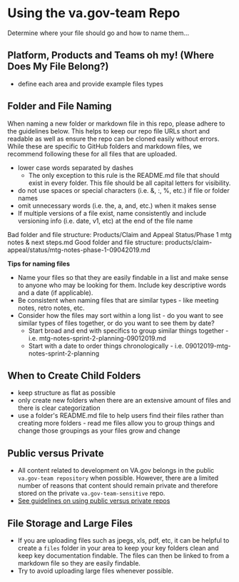 # Using the va.gov-team Repo
Determine where your file should go and how to name them...

## Platform, Products and Teams oh my! (Where Does My File Belong?)
- define each area and provide example files types


## Folder and File Naming
When  naming a new folder or markdown file in this repo, please adhere to the guidelines below.  This helps to keep our repo file URLs short and readable as well as ensure the repo can be cloned easily without errors. While these are specific to GitHub folders and markdown files, we recommend following these for all files that are uploaded. 

- lower case words separated by dashes
  - The only exception to this rule is the README.md file that should exist in every folder.  This file should be all capital letters for visibility.
- do not use spaces or special characters (i.e. &, :, %, etc.) if file or folder names
- omit unnecessary words (i.e. the, a, and, etc.) when it makes sense
- If multiple versions of a file exist, name consistently and include versioning info (i.e. date, v1, etc) at the end of the file name

Bad folder and file structure:  Products/Claim and Appeal Status/Phase 1 mtg notes & next steps.md
Good folder and file structure: products/claim-appeal/status/mtg-notes-phase-1-09042019.md

**Tips for naming files**
- Name your files so that they are easily findable in a list and make sense to anyone who may be looking for them.  Include key descriptive words and a date (if applicable).  
- Be consistent when naming files that are similar types - like meeting notes, retro notes, etc. 
- Consider how the files may sort within a long list - do you want to see similar types of files together, or do you want to see them by date?
  - Start broad and end with specifics to group similar things together - i.e. mtg-notes-sprint-2-planning-09012019.md
  - Start with a date to order things chronologically - i.e. 09012019-mtg-notes-sprint-2-planning

## When to Create Child Folders
- keep structure as flat as possible
- only create new folders when there are an extensive amount of files and there is clear categorization 
- use a folder's README.md file to help users find their files rather than creating more folders - read me files allow you to group things and change those groupings as your files grow and change

## Public versus Private
- All content related to development on VA.gov belongs in the public `va.gov-team repository` when possible. However, there are a limited number of reasons that content should remain private and therefore stored on the private `va.gov-team-sensitive` repo. 
- [See guidelines on using public versus private repos](https://github.com/department-of-veterans-affairs/va.gov-team/blob/master/platform/working-with-vsp/policies-work-norms/sensitive-guidance.md)

## File Storage and Large Files
- If you are uploading files such as jpegs, xls, pdf, etc, it can be helpful to create a `files` folder in your area to keep your key folders clean and keep key documentation findable.  The files can then be linked to from a markdown file so they are easily findable. 
- Try to avoid uploading large files whenever possible. 


